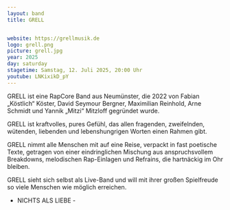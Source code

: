 ```yaml
---
layout: band
title: GRELL


website: https://grellmusik.de
logo: grell.png
picture: grell.jpg
year: 2025
day: saturday
stagetime: Samstag, 12. Juli 2025, 20:00 Uhr
youtube: LNKixikD_pY
---
```


GRELL ist eine RapCore Band aus Neumünster, die 2022 von Fabian „Köstlich“
Köster, David Seymour Bergner, Maximilian Reinhold, Arne Schmidt und Yannik
„Mitzi“ Mitzloff gegründet wurde.

GRELL ist kraftvolles, pures Gefühl, das allen fragenden, zweifelnden, wütenden,
liebenden und lebenshungrigen Worten einen Rahmen gibt.

GRELL nimmt alle Menschen mit auf eine Reise, verpackt in fast poetische Texte,
getragen von einer eindringlichen Mischung aus anspruchsvollem Breakdowns,
melodischen Rap-Einlagen und Refrains, die hartnäckig im Ohr bleiben.

GRELL sieht sich selbst als Live-Band und will mit ihrer großen Spielfreude so
viele Menschen wie möglich erreichen.

- NICHTS ALS LIEBE -
